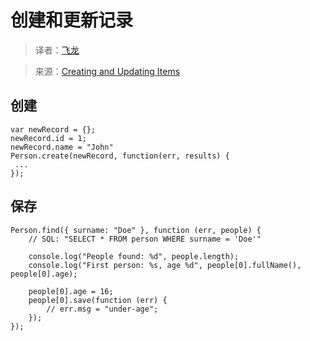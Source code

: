 # 创建和更新记录

> 译者：[飞龙](https://github.com/wizardforcel)

> 来源：[Creating and Updating Items](https://github.com/dresende/node-orm2/wiki/Creating-and-Updating-Items)

## 创建


```
var newRecord = {};
newRecord.id = 1;
newRecord.name = "John"
Person.create(newRecord, function(err, results) {
 ...
});
```

## 保存

```
Person.find({ surname: "Doe" }, function (err, people) {
    // SQL: "SELECT * FROM person WHERE surname = 'Doe'"

    console.log("People found: %d", people.length);
    console.log("First person: %s, age %d", people[0].fullName(), people[0].age);

    people[0].age = 16;
    people[0].save(function (err) {
        // err.msg = "under-age";
    });
});
```